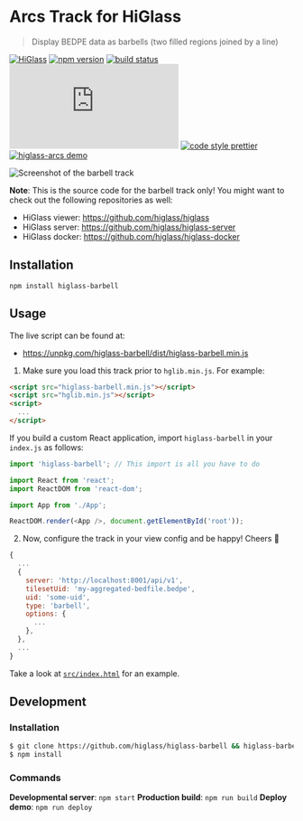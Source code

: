 # Arcs Track for HiGlass

> Display BEDPE data as barbells (two filled regions joined by a line)

[![HiGlass](https://img.shields.io/badge/higlass-😍-red.svg?colorB=7fb4ff&style=flat-square)](http://higlass.io)
[![npm version](https://img.shields.io/npm/v/higlass-arcs.svg?color=7f94ff&style=flat-square)](https://www.npmjs.com/package/higlass-arcs)
[![build status](https://img.shields.io/github/workflow/status/higlass/higlass-arcs/build?color=a17fff&style=flat-square)](https://github.com/higlass/higlass-arcs/actions?query=workflow%3Abuild)
[![gzipped size](https://img.badgesize.io/https:/unpkg.com/higlass-arcs/dist/higlass-arcs.min.js?color=e17fff&compression=gzip&style=flat-square)](https://bundlephobia.com/result?p=higlass-arcs)
[![code style prettier](https://img.shields.io/badge/code_style-prettier-f57bf5.svg?style=flat-square)](https://github.com/prettier/prettier)
[![higlass-arcs demo](https://img.shields.io/badge/demo-online-f264ab.svg?style=flat-square)](https://higlass.github.io/higlass-arcs/)

![Screenshot of the barbell track](https://user-images.githubusercontent.com/2143629/129492480-9a879bd6-deae-4cd6-9c36-10288c2bcbaf.png 'An example of the barbell track')

**Note**: This is the source code for the barbell track only! You might want to check out the following repositories as well:

- HiGlass viewer: https://github.com/higlass/higlass
- HiGlass server: https://github.com/higlass/higlass-server
- HiGlass docker: https://github.com/higlass/higlass-docker

## Installation

```
npm install higlass-barbell
```

## Usage

The live script can be found at:

- https://unpkg.com/higlass-barbell/dist/higlass-barbell.min.js

1. Make sure you load this track prior to `hglib.min.js`. For example:

```html
<script src="higlass-barbell.min.js"></script>
<script src="hglib.min.js"></script>
<script>
  ...
</script>
```

If you build a custom React application, import `higlass-barbell` in your `index.js` as follows:

```javascript
import 'higlass-barbell'; // This import is all you have to do

import React from 'react';
import ReactDOM from 'react-dom';

import App from './App';

ReactDOM.render(<App />, document.getElementById('root'));
```

2. Now, configure the track in your view config and be happy! Cheers 🎉

```javascript
{
  ...
  {
    server: 'http://localhost:8001/api/v1',
    tilesetUid: 'my-aggregated-bedfile.bedpe',
    uid: 'some-uid',
    type: 'barbell',
    options: {
      ...
    },
  },
  ...
}
```

Take a look at [`src/index.html`](src/index.html) for an example.

## Development

### Installation

```bash
$ git clone https://github.com/higlass/higlass-barbell && higlass-barbell
$ npm install
```

### Commands

**Developmental server**: `npm start`
**Production build**: `npm run build`
**Deploy demo**: `npm run deploy`
